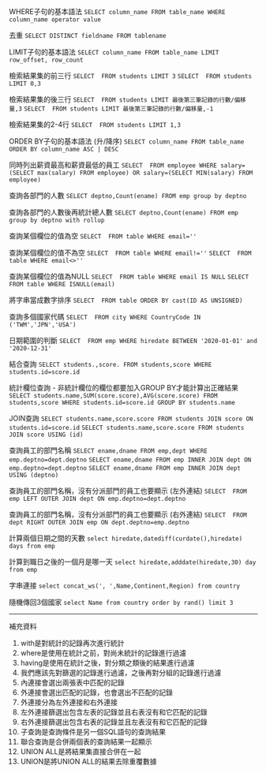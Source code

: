 WHERE子句的基本語法
`SELECT column_name FROM table_name WHERE column_name operator value`

去重
`SELECT DISTINCT fieldname FROM tablename`

LIMIT子句的基本語法
`SELECT column_name FROM table_name LIMIT row_offset, row_count`

檢索結果集的前三行
`SELECT  FROM students LIMIT 3`
`SELECT  FROM students LIMIT 0,3`

檢索結果集的後三行
`SELECT  FROM students LIMIT 最後第三筆記錄的行數/偏移量,3`
`SELECT  FROM students LIMIT 最後第三筆記錄的行數/偏移量,-1`

檢索結果集的2-4行
`SELECT  FROM students LIMIT 1,3`

ORDER BY子句的基本語法 (升/降序)
`SELECT column_name FROM table_name ORDER BY column_name ASC | DESC`

同時列出薪資最高和薪資最低的員工
`SELECT  FROM employee WHERE salary=(SELECT max(salary) FROM employee) OR salary=(SELECT MIN(salary) FROM employee)`

查詢各部門的人數
`SELECT deptno,Count(ename) FROM emp group by deptno`

查詢各部門的人數後再統計總人數
`SELECT deptno,Count(ename) FROM emp group by deptno with rollup`

查詢某個欄位的值為空
`SELECT  FROM table WHERE email=''`

查詢某個欄位的值不為空
`SELECT  FROM table WHERE email!=''`
`SELECT  FROM table WHERE email<>''`

查詢某個欄位的值為NULL
`SELECT  FROM table WHERE email IS NULL`
`SELECT  FROM table WHERE ISNULL(email)`

將字串當成數字排序
`SELECT  FROM table ORDER BY cast(ID AS UNSIGNED)`

查詢多個國家代碼
`SELECT  FROM city WHERE CountryCode IN ('TWM','JPN','USA')`

日期範圍的判斷
`SELECT  FROM emp WHERE hiredate BETWEEN '2020-01-01' and '2020-12-31'`

結合查詢
`SELECT students.,score. FROM students,score WHERE students.id=score.id`

統計欄位查詢 - 非統計欄位的欄位都要加入GROUP BY才能計算出正確結果
`SELECT students.name,SUM(score.score),AVG(score.score) FROM students,score WHERE students.id=score.id GROUP BY students.name`

JOIN查詢
`SELECT students.name,score.score FROM students JOIN score ON students.id=score.id`
`SELECT students.name,score.score FROM students JOIN score USING (id)`

查詢員工的部門名稱
`SELECT ename,dname FROM emp,dept WHERE emp.deptno=dept.deptno`
`SELECT ename,dname FROM emp INNER JOIN dept ON emp.deptno=dept.deptno`
`SELECT ename,dname FROM emp INNER JOIN dept USING (deptno)`

查詢員工的部門名稱，沒有分派部門的員工也要顯示 (左外連結)
`SELECT  FROM emp LEFT OUTER JOIN dept ON emp.deptno=dept.deptno`

查詢員工的部門名稱，沒有分派部門的員工也要顯示 (右外連結)
`SELECT  FROM dept RIGHT OUTER JOIN emp ON dept.deptno=emp.deptno`

計算兩個日期之間的天數
`select hiredate,datediff(curdate(),hiredate) days from emp`

計算到職日之後的一個月是哪一天
`select hiredate,adddate(hiredate,30) day from emp`

字串連接
`select concat_ws(', ',Name,Continent,Region) from country`

隨機傳回3個國家
`select Name from country order by rand() limit 3`

***

補充資料

1. with是對統計的記錄再次進行統計
2. where是使用在統計之前，對尚未統計的記錄進行過濾
3. having是使用在統計之後，對分類之類後的結果進行過濾
4. 我們應該先對篩選的記錄進行過濾，之後再對分組的記錄進行過濾
5. 內連接會選出兩張表中匹配的記錄
6. 外連接會選出匹配的記錄，也會選出不匹配的記錄
7. 外連接分為左外連接和右外連接
8. 左外連接篩選出包含左表的記錄並且右表沒有和它匹配的記錄
9. 右外連接篩選出包含右表的記錄並且左表沒有和它匹配的記錄
10. 子查詢是查詢條件是另一個SQL語句的查詢結果
11. 聯合查詢是合併兩個表的查詢結果一起顯示
12. UNION ALL是將結果集直接合併在一起
13. UNION是將UNION ALL的結果去除重覆數據